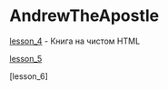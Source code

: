 # AndrewTheApostle

[lesson_4](https://andrewtheapostle.github.io/lesson4/src/) - Книга на чистом HTML

[lesson_5]()

[lesson_6]
